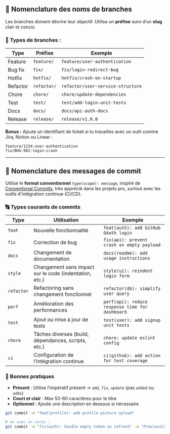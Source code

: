 ## 🚀 Nomenclature des noms de branches

Les branches doivent décrire leur objectif. Utilise un **préfixe** suivi d’un **slug** clair et concis.

### 📂 Types de branches :

| Type     | Préfixe     | Exemple                           |
| -------- | ----------- | --------------------------------- |
| Feature  | `feature/`  | `feature/user-authentication`     |
| Bug fix  | `fix/`      | `fix/login-redirect-bug`          |
| Hotfix   | `hotfix/`   | `hotfix/crash-on-startup`         |
| Refactor | `refactor/` | `refactor/user-service-structure` |
| Chore    | `chore/`    | `chore/update-dependencies`       |
| Test     | `test/`     | `test/add-login-unit-tests`       |
| Docs     | `docs/`     | `docs/api-auth-docs`              |
| Release  | `release/`  | `release/v1.0.0`                  |

**Bonus :** Ajoute un identifiant de ticket si tu travailles avec un outil comme Jira, Notion ou Linear :

```
feature/1234-user-authentication
fix/BUG-982-login-crash
```

---

## 📝 Nomenclature des messages de commit

Utilise le **format conventionnel** `type(scope): message`, inspiré de [Conventional Commits](https://www.conventionalcommits.org/), très apprécié dans les projets pro, surtout avec les outils d’intégration continue (CI/CD).

### 🔠 Types courants de commits

| Type       | Utilisation                                            | Exemple                                         |
| ---------- | ------------------------------------------------------ | ----------------------------------------------- |
| `feat`     | Nouvelle fonctionnalité                                | `feat(auth): add GitHub OAuth login`            |
| `fix`      | Correction de bug                                      | `fix(api): prevent crash on empty payload`      |
| `docs`     | Changement de documentation                            | `docs(readme): add usage instructions`          |
| `style`    | Changement sans impact sur le code (indentation, etc.) | `style(ui): reindent login form`                |
| `refactor` | Refactoring sans changement fonctionnel                | `refactor(db): simplify user query`             |
| `perf`     | Amélioration des performances                          | `perf(api): reduce response time for dashboard` |
| `test`     | Ajout ou mise à jour de tests                          | `test(user): add signup unit tests`             |
| `chore`    | Tâches diverses (build, dépendances, scripts, etc.)    | `chore: update eslint config`                   |
| `ci`       | Configuration de l’intégration continue                | `ci(github): add action for test coverage`      |

### 🎯 Bonnes pratiques

* **Présent** : Utilise l’impératif présent → `add`, `fix`, `update` (pas `added` ou `adds`)
* **Court et clair** : Max 50-60 caractères pour le titre
* **Optionnel** : Ajoute une description en dessous si nécessaire

```bash
git commit -m "feat(profile): add profile picture upload"

# ou avec un corps :
git commit -m "fix(auth): handle empty token on refresh" -m "Previously, the app crashed when the token was null. This ensures a fallback redirect."
```
